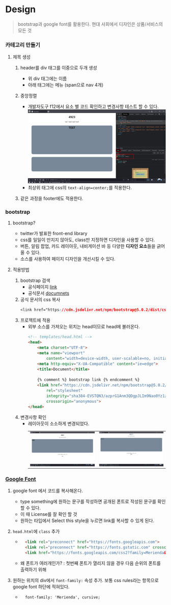 # Design
> bootstrap과 google font를 활용한다.
> 현대 사회에서 디자인은 상품/서비스의 모든 것

### 카테고리 만들기
1. 제목 생성
    1. header를 div 태그를 이중으로 두개 생성
        - 위 div 태그에는 이름
        - 아래 태그에는 메뉴 (span으로 nav 4개)

    2. 중앙정렬
        - 개발자도구 f12에서 요소 별 코드 확인하고 변경사항 테스트 할 수 있다.  
            <img alt="변경사항 테스트" src=img/element_style_test.png>
        - 최상위 태그에 css의 `text-align=center;`를 적용한다.
    
    3. 같은 과정을 footer에도 적용한다.

### bootstrap
1. bootstrap?
    - twitter가 발표한 front-end library 
    - css를 일일이 만지지 않아도, class만 지정하면 디자인을 사용할 수 있다.
    - 버튼, 알림 팝업, 카드 레이아웃, 내비게이션 바 등 다양한 **디자인 요소**들을 긁어올 수 있다.
    - 소스를 사용하여 페이지 디자인을 개선시킬 수 있다.

2. 적용방법
    1. bootstrap 검색
        - 공식페이지 [link](https://getbootstrap.com)
        - 공식문서 [documnets](https://getbootstrap.com/docs/5.0/getting-started/introduction/)
    2. 공식 문서의 css 복사
        ```css
        <link href="https://cdn.jsdelivr.net/npm/bootstrap@5.0.2/dist/css/bootstrap.min.css" rel="stylesheet" integrity="sha384-EVSTQN3/azprG1Anm3QDgpJLIm9Nao0Yz1ztcQTwFspd3yD65VohhpuuCOmLASjC" crossorigin="anonymous">
        ```
    3. 프로젝트에 적용
        - 외부 소스를 가져오는 위치는 head이므로 head에 불러온다.
            ```html
            <!-- templates/head.html -->
            <head>
                <meta charset="UTF-8">
                <meta name="viewport"
                    content="width=device-width, user-scalable=no, initial-scale=1.0, maximum-scale=1.0, minimum-scale=1.0">
                <meta http-equiv="X-UA-Compatible" content="ie=edge">
                <title>Document</title>

                {% comment %} bootstrap link {% endcomment %}
                <link href="https://cdn.jsdelivr.net/npm/bootstrap@5.0.2/dist/css/bootstrap.min.css" 
                    rel="stylesheet"
                    integrity="sha384-EVSTQN3/azprG1Anm3QDgpJLIm9Nao0Yz1ztcQTwFspd3yD65VohhpuuCOmLASjC" 
                    crossorigin="anonymous">
            </head>
            ```
    4. 변경사항 확인
        - 레이아웃이 소소하게 변경되었다.
            <table>
            <tr>
                <td><img alt="적용 전" src=img/footer_header_style_applied.png></td>
                <td><img alt="적용 후" src=img/bootstrap_1.png witdh=400px></td>
            <tr>
            </table>


### [Google Font](https://fonts.google.com)

1. google font 에서 코드를 복사해온다.
    - type something에 원하는 문구를 작성하면 공개된 폰트로 작성된 문구를 확인할 수 있다.
    - 이 때 License를 잘 확인 할 것
    - 원하는 타입에서 Select this style을 누르면 link를 복사할 수 있게 된다.
2. `head.html`에 `class` 추가
    - ```html
        <link rel="preconnect" href="https://fonts.googleapis.com">
        <link rel="preconnect" href="https://fonts.gstatic.com" crossorigin>
        <link href="https://fonts.googleapis.com/css2?family=Merienda&display=swap" rel="stylesheet">
        ```
    - 왜 폰트가 여러개인가? : 첫번째 폰트가 열리지 않을 경우 다음 순위의 폰트를 출력하기 위해

3. 원하는 위치의 div에서 `font-family:` 속성 추가. 보통 css rules라는 항목으로 google font 하단에 적혀있다.
    - ```html
        font-family: 'Merienda', cursive;
        ```